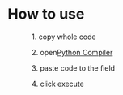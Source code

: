 <h1>How to use</h1>
<ul>
<ol>1. copy whole code</ol>
<ol>2. open<a href="tutorialspoint.com/execute_python_online.php">Python Compiler</a></ol>
<ol>3. paste code to the field</ol>
<ol>4. click execute</ol>
</ul>
